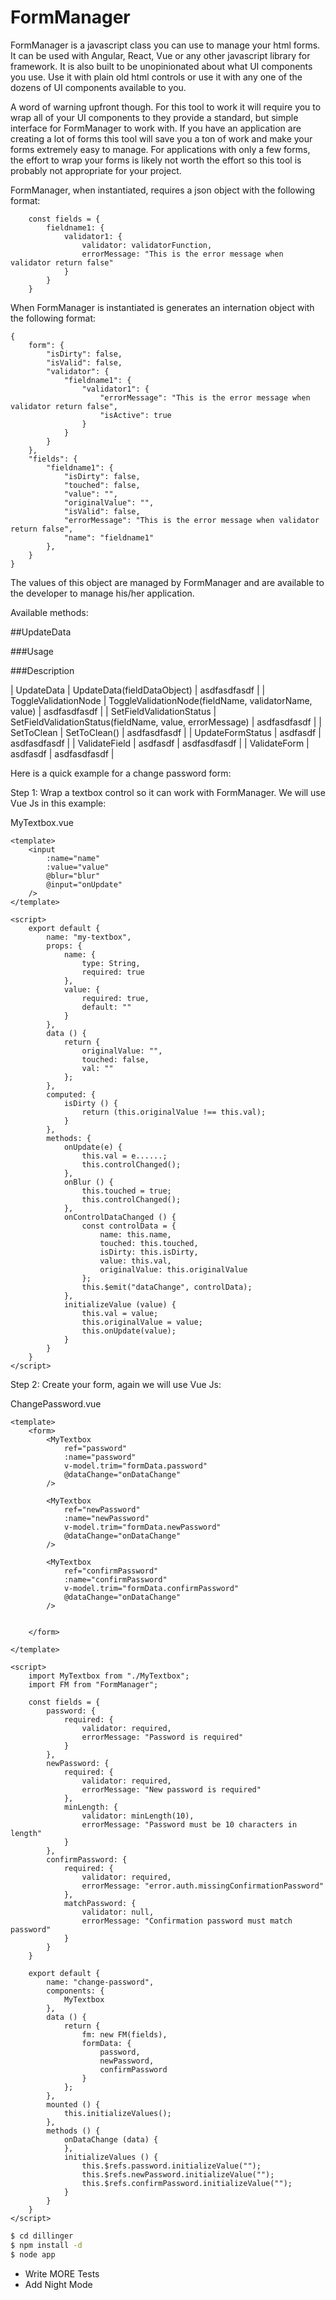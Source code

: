 # FormManager

FormManager is a javascript class you can use to manage your html forms.  It can be used with Angular, React, Vue or any other javascript library for framework. It is also built to be unopinionated about what UI components you use. Use it with plain old html controls or use it with any one of the dozens of UI components available to you.

A word of warning upfront though.  For this tool to work it will require you to wrap all of your UI components to they provide a standard, but simple interface for FormManager to work with.  If you have an application are creating a lot of forms this tool will save you a ton of work and make your forms extremely easy to manage. For applications with only a few forms, the effort to wrap your forms is likely not worth the effort so this tool is probably not appropriate for your project. 

FormManager, when instantiated, requires a json object with the following format:

        const fields = {
   	        fieldname1: {
                validator1: {
                    validator: validatorFunction,
                    errorMessage: "This is the error message when validator return false"
                }
            }
        }

When FormManager is instantiated is generates an internation object with the following format:

    {
        form": {
            "isDirty": false,
            "isValid": false,
            "validator": {
                "fieldname1": {
                    "validator1": {
                        "errorMessage": "This is the error message when validator return false",
                        "isActive": true
                    }
                }
            }
        },
        "fields": {
            "fieldname1": {
                "isDirty": false,
                "touched": false,
                "value": "",
                "originalValue": "",
                "isValid": false,
                "errorMessage": "This is the error message when validator return false",
                "name": "fieldname1"
            },
        }
    }

The values of this object are managed by FormManager and are available to the developer to manage his/her application.

Available methods:

##UpdateData

###Usage

###Description

| UpdateData | UpdateData(fieldDataObject)  | asdfasdfasdf |
| ToggleValidationNode | ToggleValidationNode(fieldName, validatorName, value)  | asdfasdfasdf |
| SetFieldValidationStatus | SetFieldValidationStatus(fieldName, value, errorMessage)  | asdfasdfasdf |
| SetToClean | SetToClean()  | asdfasdfasdf |
| UpdateFormStatus | asdfasdf  | asdfasdfasdf |
| ValidateField | asdfasdf  | asdfasdfasdf |
| ValidateForm | asdfasdf  | asdfasdfasdf |

Here is a quick example for a change password form:

Step 1: Wrap a textbox control so it can work with FormManager. We will use Vue Js in this example:

MyTextbox.vue

    <template>
        <input
            :name="name"
            :value="value"
            @blur="blur"
            @input="onUpdate"
        />
    </template>

    <script>
        export default {
            name: "my-textbox",
            props: {
                name: {
                    type: String,
                    required: true
                },
                value: {
                    required: true,
                    default: "" 
                }
            },
            data () {
                return {
                    originalValue: "",
                    touched: false,
                    val: ""
                };
            },
            computed: {
                isDirty () {
                    return (this.originalValue !== this.val);
                }
            },
            methods: {
                onUpdate(e) {
                    this.val = e......;
                    this.controlChanged();
                },
                onBlur () {
                    this.touched = true;
                    this.controlChanged();
                },
                onControlDataChanged () {
                    const controlData = {
                        name: this.name,
                        touched: this.touched,
                        isDirty: this.isDirty,
                        value: this.val,
                        originalValue: this.originalValue
                    };
                    this.$emit("dataChange", controlData);
                },
                initializeValue (value) {
                    this.val = value;
                    this.originalValue = value;
                    this.onUpdate(value);
                }
            }
        }
    </script>



Step 2: Create your form, again we will use Vue Js:

ChangePassword.vue

    <template>
        <form>
            <MyTextbox
                ref="password"
                :name="password"
                v-model.trim="formData.password"
                @dataChange="onDataChange"
            />

            <MyTextbox
                ref="newPassword"
                :name="newPassword"
                v-model.trim="formData.newPassword"
                @dataChange="onDataChange"
            />

            <MyTextbox
                ref="confirmPassword"
                :name="confirmPassword"
                v-model.trim="formData.confirmPassword"
                @dataChange="onDataChange"
            />


        </form>

    </template>

    <script>
        import MyTextbox from "./MyTextbox";
        import FM from "FormManager";

        const fields = {
   	        password: {
                required: {
                    validator: required,
                    errorMessage: "Password is required"
                }
            },
            newPassword: {
   	            required: {
		            validator: required,
		            errorMessage: "New password is required"
                },
                minLength: {
		            validator: minLength(10),
                    errorMessage: "Password must be 10 characters in length"
                }
            },
            confirmPassword: {
                required: {
                    validator: required,
                    errorMessage: "error.auth.missingConfirmationPassword"
                },
                matchPassword: {
                    validator: null,
                    errorMessage: "Confirmation password must match password"
                }
            }
        }        

        export default {
            name: "change-password",
            components: {
                MyTextbox
            },
            data () {
                return {
                    fm: new FM(fields),
                    formData: {
                        password,
                        newPassword,
                        confirmPassword
                    }
                };
            },
            mounted () {
                this.initializeValues();
            },            
            methods () {
                onDataChange (data) {
                },
                initializeValues () {
                    this.$refs.password.initializeValue("");
                    this.$refs.newPassword.initializeValue("");
                    this.$refs.confirmPassword.initializeValue("");
                }
            }
        }
    </script>


```sh
$ cd dillinger
$ npm install -d
$ node app
```

 - Write MORE Tests
 - Add Night Mode